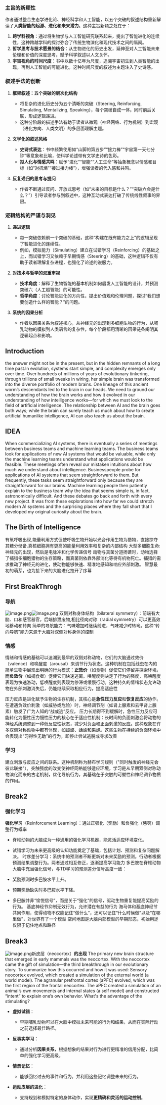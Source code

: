 ### **主旨的新颖性**

作者通过整合生态学进化论、神经科学和人工智能，以五个突破的叙述结构重新解读了**人类智能的起源、进化和未来潜力**。这种主旨新颖之处在于：

1. **跨学科视角**：通过将生物学与人工智能研究联系起来，提出了智能进化的连续性，这种跨越学科的探讨弥合了传统生物演化和现代技术之间的隔阂。
2. **哲学思考与技术愿景的结合**：从生物进化的历史出发，延伸至对人工智能未来伦理和价值的深度思考，赋予科学叙述以人文关怀。
3. **宇宙视角的时间尺度**：书中以数十亿年为尺度，追溯宇宙初生到人类智能的出现，再到人工智能的可能进化，这种时间尺度的叙述为主题注入了史诗感。
### **叙述手法的创新**

1. **框架叙述：五个突破的层次化结构**
    
    - 将复杂的进化历史分为五个清晰的突破（Steering, Reinforcing, Simulating, Mentalizing, Speaking），每个突破自成一体，同时前后关联，形成逻辑递进。
    - 这种分阶段的描述手法有助于读者从微观（神经网络、行为机制）到宏观（进化方向、人类文明）的多层面理解主题。
2. **文学化的叙述风格**
    
    - **史诗式表达**：书中频繁使用如“山脚的第五步”“接力棒”“宇宙第一天七分钟”等意象和比喻，使科学论述带有文学史诗的色彩。
    - **拟人化与情感共鸣**：赋予“进化”“智能”“人工生命”等抽象概念以情感和目标（如“对抗熵”“接过接力棒”），增强读者的代入感和共鸣。
3. **反复递归的思考与提问**
    
    - 作者不断通过反问、开放式思考（如“未来的目标是什么？”“突破六会是什么？”）引导读者参与到叙述中，这种互动式表达打破了传统线性叙事的界限。

### **逻辑结构的严谨与洞见**

1. **递进逻辑**
    
    - 每一突破依赖前一个突破的基础，这种“构建在既有能力之上”的逻辑呈现了智能进化的连续性。
    - 例如，模拟能力（Simulating）建立在试错学习（Reinforcing）的基础之上，而试错学习又依赖于早期情感（Steering）的基础，这种逻辑不仅有助于读者理解复杂进程，也强化了论述的说服力。
2. **对技术与哲学的双重审视**
    
    - **技术角度**：解释了生物智能的基本机制如何启发人工智能的设计，并预测突破六（人工超智能）的可能性。
    - **哲学角度**：讨论智能进化的方向性，提出价值观和伦理问题，探讨“我们想要创造什么样的智能？”的问题。
3. **系统的因果分析**
    
    - 作者以因果关系为叙述核心，从神经元的出现到多细胞生物的行为，从哺乳动物的模拟到人类语言的复杂性，每个阶段都用清晰的因果链条阐明其逻辑起点和影响。
## Introduction
 the answer might not be in the present, but in the hidden remnants of a long time past.In evolution, systems start simple, and complexity emerges only over time. 
 Over hundreds of millions of years of evolutionary tinkering, through trillions of small tweaks in wiring, her simple brain was transformed into the diverse portfolio of modern brains. One lineage of this ancient worm’s descendants led to the brain in our heads.
We need to ground our understanding of how the brain works and how it evolved in our understanding of how intelligence works—for which we must look to the field of artificial intelligence. The relationship between AI and the brain goes both ways; while the brain can surely teach us much about how to create artificial humanlike intelligence, AI can also teach us about the brain.

## IDEA
When commercializing AI systems, there is eventually a series of meetings between business teams and machine learning teams. The business teams look for applications of new AI systems that would be valuable, while only the machine learning teams understand what applications would be feasible. These meetings often reveal our mistaken intuitions about how much we understand about intelligence. Businesspeople probe for applications of AI systems that seem straightforward to them. But frequently, these tasks seem straightforward only because they are straightforward for our brains. Machine learning people then patiently explain to the business team why the idea that seems simple is, in fact, astronomically difficult. And these debates go back and forth with every new project. It was from these explorations into how far we could stretch modern AI systems and the surprising places where they fall short that I developed my original curiosity about the brain.

## The Birth of Intelligence

有氧呼吸出现,能量利用方式促使呼吸生物开始以光合作用生物为猎物，直接掠夺其糖分储备.真核细胞拥有更高的能量利用效率和复杂的内部结构
大型多细胞生命:神经元的出现，然后是电脉冲和化学传递信号
动物与真菌分道扬镳时，动物选择了捕猎多细胞猎物的生存策略，而真菌则依靠外部消化等待有机物死亡。捕猎的需求推动了神经元的进化，使动物能够快速、精准地感知和响应外部刺激。
智慧最初的萌芽，也为接下来的大脑进化拉开了序幕

## First BreakThrogh
### 导航
![image.png](https://s2.loli.net/2024/11/13/LwvOxTSHBnzCGQo.png)![image.png](https://s2.loli.net/2024/11/13/L3M79ai1CeXBNPW.png)
双侧对称身体结构（bilateral symmetry）：前端有大脑、口和感官器官，后端排泄废物,相比径向对称（radial symmetry）可以更高效地移动和转向
简单的导航能力：气味增加时继续前进，气味减少时转弯。这种“转向导航”能力来源于大脑对双侧对称身体的控制

### 情感
情绪和情感的基础可以追溯到最早的双侧对称动物，它们的大脑通过效价（valence）和唤醒度（arousal）来调节行为状态。这种机制在包括线虫在内的简单生物中展现出明确的行为模式：**正效价**（如食物）促使它们停留并探索环境，而**负效价**（如捕食者）促使它们快速逃离。唤醒度则决定了行为的强度，高唤醒度表现为快速游动，低唤醒度则表现为停滞或缓慢行动。这种持久的情绪状态允许动物在外部刺激消失后，仍能继续采取相应行为，提高适应性

压力反应是进化赋予生物的生存机制，其核心是**急性压力反应**和**恢复反应**的协作。在遭遇负效价刺激（如威胁或危险）时，神经调节剂（如肾上腺素和去甲肾上腺素）触发了广为人知的“战或逃”反应。
压力长期得不到缓解时，急性压力反应可能转化为慢性压力慢性压力的核心在于适应性机制：长时间的负面刺激会将动物的神经系统调整到一种低反应性状态，减少对负面和正面刺激的反应。这种现象在许多双侧对称动物中都有体现，如蟑螂、蛞蝓和果蝇。这些生物在持续的负面环境中会表现出“习得性无助”的行为，即停止尝试逃脱或寻求改善

### 学习
建立刺激与反应之间的联系。这种机制称为赫布学习规则（"同时触发的神经元会彼此联接"），突触强度的改变使神经网络能够适应环境。学习是从早期双侧对称动物演化而来的古老机制，优化导航行为，其基础在于突触的可塑性和神经调节物质的作用。

## Break2
### 强化学习
**强化学习**（Reinforcement Learning）：通过正强化（奖励）和负强化（惩罚）调整行为概率
- 脊椎动物的大脑成为一种通用的强化学习机器，能灵活适应环境变化。
- 试错学习为未来更高级的认知功能奠定了基础，包括计划、预测和复杂问题解决。
时序差分学习：系统中的预测者不断更新对未来奖励的预测，行动者根据预测结果调整行为。两者通过相互修正，逐渐提高学习能力
多巴胺在脊椎动物大脑中充当强化信号，与TD学习的预测差分信号高度一致：

- 奖励预测时多巴胺水平上升。
- 预期奖励缺失时多巴胺水平下降。
- 多巴胺并非“愉悦信号”，而是关于“强化”的信号，驱动生物重复能提高奖励的行为。
基底神经节抑制无效行为，允许潜在有益的行为
海马体和基底神经节共同作用，使得动物不仅能记住“做什么”，还可以记住“什么时候做”以及“在哪里做”，对世界有了一个模型
空间地图是大脑内部模型的早期形态，初始用途仅限于记住地点和路径

## Break3
![image.png](https://s2.loli.net/2024/11/13/9DSFOvegQ5PNlU1.png)新皮层（neocortex）**的出现**
The primary new brain structure that emerged in early mammals was the neocortex. With the neocortex came the gift of simulation—the third breakthrough in our evolutionary story. To summarize how this occurred and how it was used: Sensory neocortex evolved, which created a simulation of the external world (a world model).
The agranular prefrontal cortex (aPFC) evolved, which was the first region of the frontal neocortex. The aPFC created a simulation of an animal’s own movements and internal states (a self model) and constructed “intent” to explain one’s own behavior.
What's the advantage of the stimulating?
- **虚拟试错**：
    
    - 早期哺乳动物可以在大脑中模拟未来可能的行为和结果，从而在实际行动之前选择最佳路径。
- **反事实学习**：
    
    - 通过分析**因果关系**，根据想象的结果对行为进行更精准的信用分配，比简单的强化学习更高级。
- **情景记忆**：
    
    - 能够回忆过去的事件和行为，并利用这些记忆调整未来的行为。
- **运动皮层的进化**：
    
    - 支持规划和模拟特定的身体动作，实现**更精确和灵活的运动控制**。
